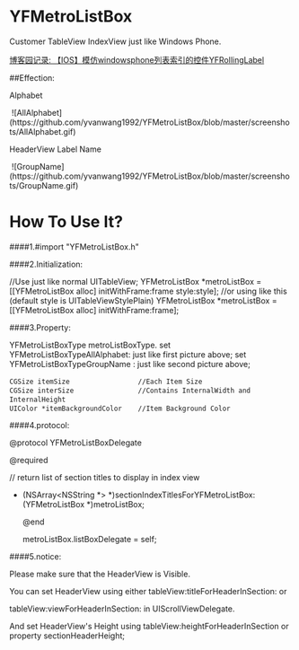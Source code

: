 # YFMetroListBox
Customer TableView IndexView just like Windows Phone.


[博客园记录: 【IOS】模仿windowsphone列表索引的控件YFRollingLabel](http://www.cnblogs.com/yffswyf/p/5541400.html) 

##Effection: 

Alphabet 
<p/>
 ![AllAlphabet](https://github.com/yvanwang1992/YFMetroListBox/blob/master/screenshots/AllAlphabet.gif)

HeaderView Label Name
<p/>
 ![GroupName](https://github.com/yvanwang1992/YFMetroListBox/blob/master/screenshots/GroupName.gif)
 
 
# How To Use It?

####1.#import "YFMetroListBox.h"

####2.Initialization:<p/>
	//Use just like normal UITableView; 
  	YFMetroListBox *metroListBox = [[YFMetroListBox alloc] initWithFrame:frame style:style];
	//or using like this (default style is UITableViewStylePlain)
	YFMetroListBox *metroListBox = [[YFMetroListBox alloc] initWithFrame:frame];

####3.Property:<p/>
	YFMetroListBoxType metroListBoxType.
    	set YFMetroListBoxTypeAllAlphabet: just like first picture above;
    	set YFMetroListBoxTypeGroupName  : just like second picture above;


  	CGSize itemSize                 //Each Item Size
	CGSize interSize                //Contains InternalWidth and InternalHeight
	UIColor *itemBackgroundColor	//Item Background Color
    


####4.protocol:<p/>
@protocol YFMetroListBoxDelegate <NSObject><p/>
@required<p/>
// return list of section titles to display in index view
- (NSArray<NSString *> *)sectionIndexTitlesForYFMetroListBox:(YFMetroListBox *)metroListBox;<p/>
@end

    
    metroListBox.listBoxDelegate = self;

####5.notice:<p/>
Please make sure that the HeaderView is Visible.<p/>
You can set HeaderView using either tableView:titleForHeaderInSection:  or<p/>
    tableView:viewForHeaderInSection: in UIScrollViewDelegate.<p/>
And set HeaderView's Height using tableView:heightForHeaderInSection or property sectionHeaderHeight;


